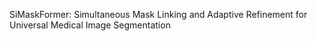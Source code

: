SiMaskFormer: Simultaneous Mask Linking and Adaptive Refinement for Universal Medical Image Segmentation
